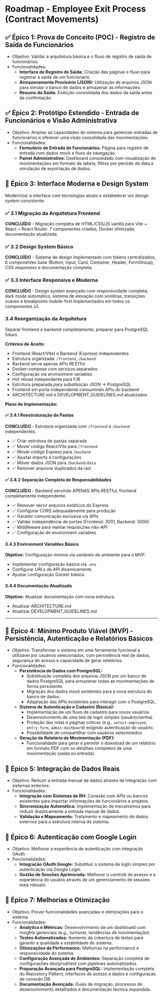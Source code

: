 # Roadmap - Employee Exit Process (Contract Movements)

## ✅ Épico 1: Prova de Conceito (POC) - Registro de Saída de Funcionários
- Objetivo: Validar a arquitetura básica e o fluxo de registro de saída de funcionários.
- Funcionalidades:
  - **Interface de Registro de Saída:** Criação das páginas e fluxo para registrar a saída de um funcionário.
  - **Armazenamento Provisório (JSON):** Utilização de arquivos JSON para simular o banco de dados e armazenar as informações.
  - **Resumo da Saída:** Exibição consolidada dos dados da saída antes da confirmação.

## ✅ Épico 2: Protótipo Estendido - Entrada de Funcionários e Visão Administrativa
- Objetivo: Ampliar as capacidades do sistema para gerenciar entradas de funcionários e oferecer uma visão consolidada das movimentações.
- Funcionalidades:
  - **Formulário de Entrada de Funcionários:** Página para registro de entrada com dados mock e fluxo de navegação.
  - **Painel Administrativo:** Dashboard consolidado com visualização de movimentações em formato de tabela, filtros por período de data e simulação de exportação de dados.

## 🎯 Épico 3: Interface Moderna e Design System

Modernizar a interface com tecnologias atuais e estabelecer um design system consistente.

### ✅ 3.1 Migração da Arquitetura Frontend

**CONCLUÍDO** - Migração completa de HTML/CSS/JS vanilla para Vite + React + React Router. 7 componentes criados, Docker otimizado, documentação atualizada.

### ✅ 3.2 Design System Básico

**CONCLUÍDO** - Sistema de design implementado com tokens centralizados, 6 componentes base (Button, Input, Card, Container, Header, FormGroup), CSS responsivo e documentação completa.

### ✅ 3.3 Interface Responsiva e Moderna

**CONCLUÍDO** - Design system avançado com responsividade completa, dark mode automático, sistema de elevação com sombras, transições suaves e breakpoints mobile-first implementados em todos os componentes UI.

### 3.4 Reorganização da Arquitetura

Separar frontend e backend completamente, preparar para PostgreSQL futuro.

**Critérios de Aceite:**
- Frontend (React/Vite) e Backend (Express) independentes
- Estrutura organizada: `/frontend`, `/backend`
- Backend serve apenas APIs RESTful
- Docker-compose com serviços separados
- Configuração via environment variables
- Hot reload independente para F/B
- Estrutura preparada para substituição JSON → PostgreSQL
- Frontend em porta independente consumindo APIs do backend
- ARCHITECTURE.md e DEVELOPMENT_GUIDELINES.md atualizados

**Plano de Implementação:**

#### ✅ 3.4.1 Reestruturação de Pastas
**CONCLUÍDO** - Estrutura organizada com `/frontend` e `/backend` independentes.
- ✅ Criar estrutura de pastas separada
- ✅ Mover código React/Vite para `/frontend`
- ✅ Mover código Express para `/backend`
- ✅ Ajustar imports e configurações
- ✅ Mover dados JSON para `/backend/data`
- ✅ Remover arquivos duplicados da raiz

#### ✅ 3.4.2 Separação Completa de Responsabilidades
**CONCLUÍDO** - Backend servindo APENAS APIs RESTful, frontend completamente independente.
- ✅ Remover servir arquivos estáticos do Express
- ✅ Configurar CORS adequadamente para produção
- ✅ Garantir comunicação exclusiva via APIs
- ✅ Validar independência de portas (Frontend: 3001, Backend: 3000)
- ✅ Middleware para rejeitar requisições não-API
- ✅ Configuração de environment variables

#### 3.4.3 Environment Variables Básico
**Objetivo:** Configuração mínima via variáveis de ambiente para o MVP.
- Implementar configuração básica via `.env`
- Configurar URLs de API dinamicamente
- Ajustar configuração Docker básica

#### 3.4.4 Documentação Atualizada
**Objetivo:** Atualizar documentação com nova estrutura.
- Atualizar ARCHITECTURE.md
- Atualizar DEVELOPMENT_GUIDELINES.md

---

## 🔮 Épico 4: Mínimo Produto Viável (MVP) - Persistência, Autenticação e Relatórios Básicos
- Objetivo: Transformar o sistema em uma ferramenta funcional e utilizável por usuários selecionados, com persistência real de dados, segurança de acesso e capacidade de gerar relatórios.
- Funcionalidades:
  - **Persistência de Dados com PostgreSQL:**
    - Substituição completa dos arquivos JSON por um banco de dados PostgreSQL para armazenar todas as movimentações de forma persistente.
    - Migração dos dados mock existentes para a nova estrutura do banco de dados.
    - Adaptação das APIs existentes para interagir com o PostgreSQL.
  - **Sistema de Autenticação e Cadastro (Básico):**
    - Implementação de um fluxo de cadastro para novos usuários.
    - Desenvolvimento de uma tela de login simples (usuário/senha).
    - Proteção das rotas e páginas críticas (e.g., `select-employee`, `entry-form`, `admin-dashboard`) exigindo autenticação do usuário.
    - Possibilidade de compartilhar com usuários selecionados.
  - **Geração de Relatório de Movimentação (PDF):**
    - Funcionalidade para gerar e permitir o download de um relatório em formato PDF com os detalhes completos de uma movimentação (saída ou entrada).

## 🔮 Épico 5: Integração de Dados Reais
- Objetivo: Reduzir a entrada manual de dados através da integração com sistemas externos.
- Funcionalidades:
  - **Integração com Sistemas de RH:** Conexão com APIs ou bancos existentes para importar informações de funcionários e projetos.
  - **Sincronização Automática:** Implementação de mecanismos para reduzir drasticamente a entrada manual de dados.
  - **Validação e Mapeamento:** Tratamento e mapeamento de dados externos para a estrutura interna do sistema.

## 🔮 Épico 6: Autenticação com Google Login
- Objetivo: Melhorar a experiência de autenticação com integração OAuth.
- Funcionalidades:
  - **Integração OAuth Google:** Substituir o sistema de login simples por autenticação via Google Login.
  - **Gestão de Sessões Aprimorada:** Melhorar o controle de acesso e a experiência do usuário através de um gerenciamento de sessões mais robusto.

## 🔮 Épico 7: Melhorias e Otimização
- Objetivo: Prover funcionalidades avançadas e otimizações para o sistema.
- Funcionalidades:
  - **Analytics e Métricas:** Desenvolvimento de um dashboard com insights gerenciais (e.g., turnover, tendências de movimentação).
  - **Testes Automatizados:** Aumento da cobertura de testes para garantir a qualidade e estabilidade do sistema.
  - **Otimizações de Performance:** Melhorias na performance e responsividade do sistema.
  - **Configuração Avançada de Ambientes:** Separação completa de configurações dev/prod/test com pipelines automatizados.
  - **Preparação Avançada para PostgreSQL:** Implementação completa do Repository Pattern, interfaces de acesso a dados e configuração de conexão DB.
  - **Documentação Avançada:** Guias de migração, processos de desenvolvimento detalhados e documentação técnica expandida.